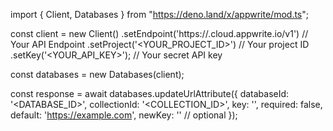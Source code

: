 import { Client, Databases } from "https://deno.land/x/appwrite/mod.ts";

const client = new Client()
    .setEndpoint('https://<REGION>.cloud.appwrite.io/v1') // Your API Endpoint
    .setProject('<YOUR_PROJECT_ID>') // Your project ID
    .setKey('<YOUR_API_KEY>'); // Your secret API key

const databases = new Databases(client);

const response = await databases.updateUrlAttribute({
    databaseId: '<DATABASE_ID>',
    collectionId: '<COLLECTION_ID>',
    key: '',
    required: false,
    default: 'https://example.com',
    newKey: '' // optional
});
